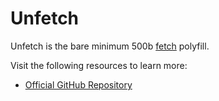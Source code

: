 # Unfetch

Unfetch is the bare minimum 500b [fetch](https://developer.mozilla.org/en-US/docs/Web/API/Fetch_API) polyfill.

Visit the following resources to learn more:

- [Official GitHub Repository](https://github.com/developit/unfetch)


